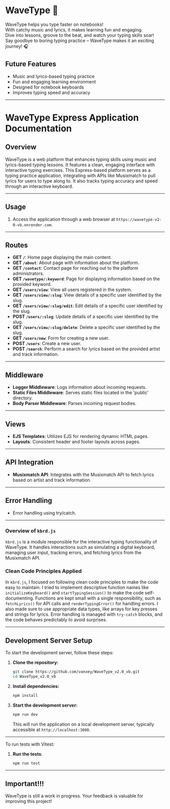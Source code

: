 # WaveType 🌊

WaveType helps you type faster on notebooks!  
With catchy music and lyrics, it makes learning fun and engaging.  
Dive into lessons, groove to the beat, and watch your typing skills soar!  
Say goodbye to boring typing practice – WaveType makes it an exciting journey! 🎧

## Future Features

- Music and lyrics-based typing practice
- Fun and engaging learning environment
- Designed for notebook keyboards
- Improves typing speed and accuracy

---

# WaveType Express Application Documentation

## Overview

WaveType is a web platform that enhances typing skills using music and lyrics-based typing lessons. It features a clean, engaging interface with interactive typing exercises. This Express-based platform serves as a typing practice application, integrating with APIs like Musixmatch to pull lyrics for users to type along to. It also tracks typing accuracy and speed through an interactive keyboard.

---

## Usage

1. Access the application through a web browser at `https://wavetype-v2-0-vb.onrender.com`.

---

## Routes

- **GET `/`**: Home page displaying the main content.
- **GET `/about`**: About page with information about the platform.
- **GET `/contact`**: Contact page for reaching out to the platform administrators.
- **GET `/wavetype/:keyword`**: Page for displaying information based on the provided keyword.
- **GET `/users/view`**: View all users registered in the system.
- **GET `/users/view/:slug`**: View details of a specific user identified by the slug.
- **GET `/users/view/:slug/edit`**: Edit details of a specific user identified by the slug.
- **POST `/users/:slug`**: Update details of a specific user identified by the slug.
- **GET `/users/view/:slug/delete`**: Delete a specific user identified by the slug.
- **GET `/users/new`**: Form for creating a new user.
- **POST `/users`**: Create a new user.
- **POST `/search`**: Perform a search for lyrics based on the provided artist and track information.

---

## Middleware

- **Logger Middleware**: Logs information about incoming requests.
- **Static Files Middleware**: Serves static files located in the 'public' directory.
- **Body Parser Middleware**: Parses incoming request bodies.

---

## Views

- **EJS Templates**: Utilizes EJS for rendering dynamic HTML pages.
- **Layouts**: Consistent header and footer layouts across pages.

---

## API Integration

- **Musixmatch API**: Integrates with the Musixmatch API to fetch lyrics based on artist and track information.

---

## Error Handling

- Error handling using try/catch.

---

### Overview of `kbrd.js`

`kbrd.js` is a module responsible for the interactive typing functionality of WaveType. It handles interactions such as simulating a digital keyboard, managing user input, tracking errors, and fetching lyrics from the Musixmatch API.

### Clean Code Principles Applied

In `kbrd.js`, I focused on following clean code principles to make the code easy to maintain. I tried to implement descriptive function names like `initializeKeyboard()` and `startTypingSession()` to make the code self-documenting. Functions are kept small with a single responsibility, such as `fetchLyrics()` for API calls and `renderTypingError()` for handling errors. I also made sure to use appropriate data types, like arrays for key presses and strings for lyrics. Error handling is managed with `try-catch` blocks, and the code behaves predictably to avoid surprises.

---

## Development Server Setup

To start the development server, follow these steps:

1. **Clone the repository:**
   ```bash
   git clone https://github.com/vanxey/WaveType_v2.0_vb.git
   cd WaveType_v2.0_vb
   ```

2. **Install dependencies:**
   ```bash
   npm install
   ```

3. **Start the development server:**
   ```bash
   npm run dev
   ```

   This will run the application on a local development server, typically accessible at `http://localhost:3000`.

---

To run tests with Vitest:

1. **Run the tests**:
   ```bash
   npm run test
   ```
   
---

## Important!!!  
WaveType is still a work in progress. Your feedback is valuable for improving this project!
